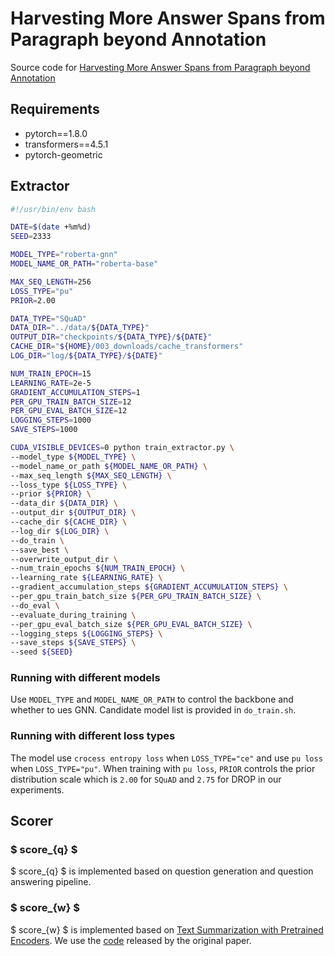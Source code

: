 # Harvesting More Answer Spans from Paragraph beyond Annotation

Source code for [Harvesting More Answer Spans from Paragraph beyond Annotation]()

## Requirements

- pytorch==1.8.0
- transformers==4.5.1
- pytorch-geometric

## Extractor

```bash
#!/usr/bin/env bash

DATE=$(date +%m%d)
SEED=2333

MODEL_TYPE="roberta-gnn"
MODEL_NAME_OR_PATH="roberta-base"

MAX_SEQ_LENGTH=256
LOSS_TYPE="pu"
PRIOR=2.00

DATA_TYPE="SQuAD"
DATA_DIR="../data/${DATA_TYPE}"
OUTPUT_DIR="checkpoints/${DATA_TYPE}/${DATE}"
CACHE_DIR="${HOME}/003_downloads/cache_transformers"
LOG_DIR="log/${DATA_TYPE}/${DATE}"

NUM_TRAIN_EPOCH=15
LEARNING_RATE=2e-5
GRADIENT_ACCUMULATION_STEPS=1
PER_GPU_TRAIN_BATCH_SIZE=12
PER_GPU_EVAL_BATCH_SIZE=12
LOGGING_STEPS=1000
SAVE_STEPS=1000

CUDA_VISIBLE_DEVICES=0 python train_extractor.py \
--model_type ${MODEL_TYPE} \
--model_name_or_path ${MODEL_NAME_OR_PATH} \
--max_seq_length ${MAX_SEQ_LENGTH} \
--loss_type ${LOSS_TYPE} \
--prior ${PRIOR} \
--data_dir ${DATA_DIR} \
--output_dir ${OUTPUT_DIR} \
--cache_dir ${CACHE_DIR} \
--log_dir ${LOG_DIR} \
--do_train \
--save_best \
--overwrite_output_dir \
--num_train_epochs ${NUM_TRAIN_EPOCH} \
--learning_rate ${LEARNING_RATE} \
--gradient_accumulation_steps ${GRADIENT_ACCUMULATION_STEPS} \
--per_gpu_train_batch_size ${PER_GPU_TRAIN_BATCH_SIZE} \
--do_eval \
--evaluate_during_training \
--per_gpu_eval_batch_size ${PER_GPU_EVAL_BATCH_SIZE} \
--logging_steps ${LOGGING_STEPS} \
--save_steps ${SAVE_STEPS} \
--seed ${SEED}
```

### Running with different models
Use `MODEL_TYPE` and `MODEL_NAME_OR_PATH` to control the backbone and whether to ues GNN.
Candidate model list is provided in `do_train.sh`.

### Running with different loss types
The model use `crocess entropy loss` when `LOSS_TYPE="ce"` and use `pu loss` when `LOSS_TYPE="pu"`.
When training with `pu loss`, `PRIOR` controls the prior distribution scale which is `2.00` for `SQuAD` and `2.75` for DROP in our experiments.

## Scorer

### $ score_{q} $

$ score_{q} $ is implemented based on question generation and question answering pipeline.

### $ score_{w} $

$ score_{w} $ is implemented based on [Text Summarization with Pretrained Encoders](https://aclanthology.org/D19-1387.pdf).
We use the [code](https://github.com/nlpyang/PreSumm) released by the original paper.
